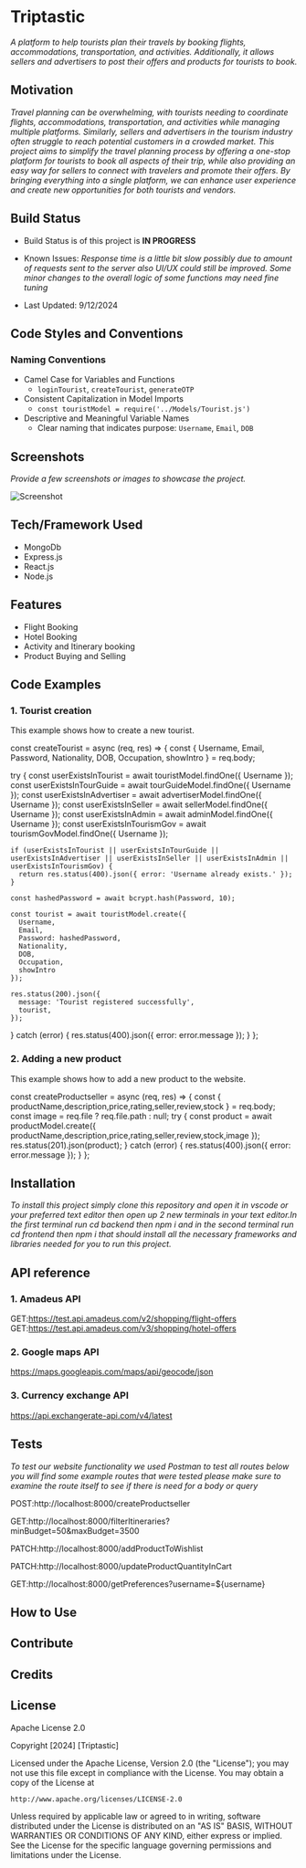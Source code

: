 # Triptastic

*A platform to help tourists plan their travels by booking flights, accommodations, transportation, and activities. Additionally, it allows sellers and advertisers to post their offers and products for tourists to book.*

## Motivation

*Travel planning can be overwhelming, with tourists needing to coordinate flights, accommodations, transportation, and activities while managing multiple platforms. Similarly, sellers and advertisers in the tourism industry often struggle to reach potential customers in a crowded market. This project aims to simplify the travel planning process by offering a one-stop platform for tourists to book all aspects of their trip, while also providing an easy way for sellers to connect with travelers and promote their offers. By bringing everything into a single platform, we can enhance user experience and create new opportunities for both tourists and vendors.*

## Build Status

- Build Status is of this project is **IN PROGRESS**
- Known Issues: *Response time is a little bit slow possibly due to amount of requests sent to the server also UI/UX could still be improved. Some minor changes to the overall logic of some functions may need fine tuning*

- Last Updated: 9/12/2024



## Code Styles and Conventions

### Naming Conventions
- Camel Case for Variables and Functions
  - `loginTourist`, `createTourist`, `generateOTP`
- Consistent Capitalization in Model Imports
  - `const touristModel = require('../Models/Tourist.js')`
- Descriptive and Meaningful Variable Names
  - Clear naming that indicates purpose: `Username`, `Email`, `DOB`









## Screenshots

*Provide a few screenshots or images to showcase the project.*

![Screenshot](link-to-image)

## Tech/Framework Used

- MongoDb
- Express.js
- React.js
- Node.js



## Features

- Flight Booking
- Hotel Booking
- Activity and Itinerary booking
- Product Buying and Selling




## Code Examples

### 1. **Tourist creation**
This example shows how to create a new tourist.

const createTourist = async (req, res) => {
  const { Username, Email, Password, Nationality, DOB, Occupation, showIntro } = req.body;

  try {
    const userExistsInTourist = await touristModel.findOne({ Username });
    const userExistsInTourGuide = await tourGuideModel.findOne({ Username });
    const userExistsInAdvertiser = await advertiserModel.findOne({ Username });
    const userExistsInSeller = await sellerModel.findOne({ Username });
    const userExistsInAdmin = await adminModel.findOne({ Username });
    const userExistsInTourismGov = await tourismGovModel.findOne({ Username });

    if (userExistsInTourist || userExistsInTourGuide || userExistsInAdvertiser || userExistsInSeller || userExistsInAdmin || userExistsInTourismGov) {
      return res.status(400).json({ error: 'Username already exists.' });
    }

    const hashedPassword = await bcrypt.hash(Password, 10);

    const tourist = await touristModel.create({
      Username,
      Email,
      Password: hashedPassword,
      Nationality,
      DOB,
      Occupation,
      showIntro
    });

    res.status(200).json({
      message: 'Tourist registered successfully',
      tourist,
    });
  } catch (error) {
    res.status(400).json({ error: error.message });
  }
};




### 2. **Adding a new product**
This example shows how to add a new product to the website.


 const createProductseller = async (req, res) => {
  const { productName,description,price,rating,seller,review,stock } = req.body;
  const image = req.file ? req.file.path : null;
  try {
    const product = await productModel.create({ productName,description,price,rating,seller,review,stock,image });
    res.status(201).json(product);
  } catch (error) {
    res.status(400).json({ error: error.message });
  }
};







## Installation

*To install this project simply clone this repository and open it in vscode or your preferred text editor then open up 2 new terminals in your text editor.In the first terminal run cd backend then npm i and in the second terminal run cd frontend then npm i that should install all the necessary frameworks and libraries needed for you to run this project.*



## API reference
### 1. **Amadeus API**
GET:https://test.api.amadeus.com/v2/shopping/flight-offers
GET:https://test.api.amadeus.com/v3/shopping/hotel-offers

### 2. **Google maps API**
https://maps.googleapis.com/maps/api/geocode/json

### 3. **Currency exchange API**
https://api.exchangerate-api.com/v4/latest






## Tests
*To test our website functionality we used Postman to test all routes below you will find some example routes that were tested please make sure to examine the route itself to see if there is need for a body or query*

POST:http://localhost:8000/createProductseller

GET:http://localhost:8000/filterItineraries?minBudget=50&maxBudget=3500

PATCH:http://localhost:8000/addProductToWishlist

PATCH:http://localhost:8000/updateProductQuantityInCart

GET:http://localhost:8000/getPreferences?username=${username}






## How to Use


## Contribute


## Credits


## License

Apache License 2.0

Copyright [2024] [Triptastic]

Licensed under the Apache License, Version 2.0 (the "License");
you may not use this file except in compliance with the License.
You may obtain a copy of the License at

    http://www.apache.org/licenses/LICENSE-2.0

Unless required by applicable law or agreed to in writing, software
distributed under the License is distributed on an "AS IS" BASIS,
WITHOUT WARRANTIES OR CONDITIONS OF ANY KIND, either express or implied.
See the License for the specific language governing permissions and
limitations under the License.

